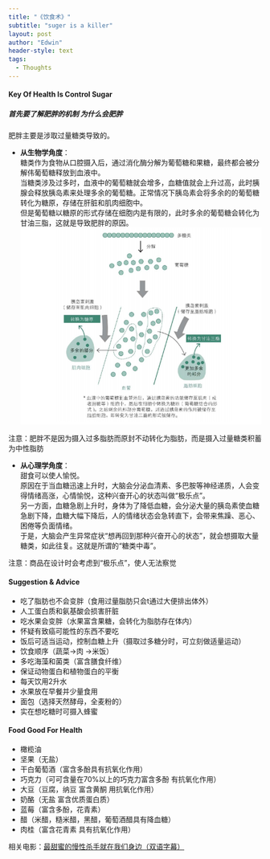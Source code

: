 ```yaml
---
title: "《饮食术》"
subtitle: "suger is a killer"
layout: post
author: "Edwin"
header-style: text
tags:
  - Thoughts
---
```


####  Key Of Health Is Control Sugar 
##### 首先要了解肥胖的机制 为什么会肥胖
肥胖主要是涉取过量糖类导致的。
- **从生物学角度**：  
糖类作为食物从口腔摄入后，通过消化酶分解为葡萄糖和果糖，最终都会被分解伟葡萄糖释放到血液中。  
当糖类涉及过多时，血液中的葡萄糖就会增多，血糖值就会上升过高，此时胰腺会释放胰岛素来处理多余的葡萄糖。正常情况下胰岛素会将多余的的葡萄糖转化为糖原，存储在肝脏和肌肉细胞中。  
但是葡萄糖以糖原的形式存储在细胞内是有限的，此时多余的葡萄糖会转化为甘油三脂，这就是导致肥胖的原因。  
![](/img/2021/20210220200213.png)  

注意：肥胖不是因为摄入过多脂肪而原封不动转化为脂肪，而是摄入过量糖类积蓄为中性脂肪

- **从心理学角度**：  
甜食可以使人愉悦。  
原因在于当血糖迅速上升时，大脑会分泌血清素、多巴胺等神经递质，人会变得情绪高涨，心情愉悦，这种兴奋开心的状态叫做“极乐点”。  
另一方面，血糖急剧上升时，身体为了降低血糖，会分泌大量的胰岛素使血糖急剧下降，血糖大幅下降后，人的情绪状态会急转直下，会带来焦躁、恶心、困倦等负面情绪。  
于是，大脑会产生异常症状“想再回到那种兴奋开心的状态”，就会想摄取大量糖类，如此往复。这就是所谓的“糖类中毒”。  

注意：商品在设计时会考虑到“极乐点”，使人无法察觉

#### Suggestion & Advice
- 吃了脂肪也不会变胖（食用过量脂肪只会t通过大便排出体外）
- 人工蛋白质和氨基酸会损害肝脏
- 吃水果会变胖（水果富含果糖，会转化为脂肪存在体内）
- 怀疑有致癌可能性的东西不要吃
- 饭后可适当运动，控制血糖上升（摄取过多糖分时，可立刻做适量运动）
- 饮食顺序（蔬菜->肉 ->米饭）
- 多吃海藻和菌类（富含膳食纤维）
- 保证动物蛋白和植物蛋白的平衡
- 每天饮用2升水
- 水果放在早餐并少量食用
- 面包（选择天然酵母，全麦粉的）
- 实在想吃糖时可摄入蜂蜜

#### Food Good For Health
- 橄榄油
- 坚果（无盐）
- 干白葡萄酒（富含多酚具有抗氧化作用）
- 巧克力（可可含量在70%以上的巧克力富含多酚 有抗氧化作用）
- 大豆（豆腐，纳豆 富含黄酮 用抗氧化作用）
- 奶酪（无盐 富含优质蛋白质）
- 蓝莓（富含多酚，花青素）
- 醋（米醋，糙米醋，黑醋，葡萄酒醋具有降血糖）
- 肉桂（富含花青素 具有抗氧化作用）

相关电影：[最甜蜜的慢性杀手就在我们身边（双语字幕）](https://www.bilibili.com/video/BV1GK411u75d?t=5807 "最甜蜜的慢性杀手就在我们身边（双语字幕）")
